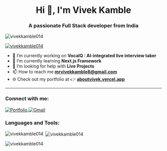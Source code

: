<h1 align="center">Hi 👋, I'm Vivek Kamble</h1>
<h3 align="center">A passionate Full Stack developer from India</h3>

<p align="left"> 
  <img src="https://komarev.com/ghpvc/?username=vivekkamble014&label=Profile%20views&color=0e75b6&style=flat" alt="vivekkamble014" /> 
</p>

<p align="left"> 
  <a href="https://github.com/ryo-ma/github-profile-trophy">
    <img src="https://github-profile-trophy.vercel.app/?username=vivekkamble014" alt="vivekkamble014" />
  </a> 
</p>

- 🔭 I’m currently working on **VocaIQ : AI-integrated live interview taker**  
- 🌱 I’m currently learning **Next.js Framework**  
- 🤝 I’m looking for help with **Live Projects**  
- 📫 How to reach me **mrvivekkamble8@gmail.com**  
- 🌐 Check out my portfolio at 👉 **[aboutvivek.vercel.app](https://aboutvivek.vercel.app/)**

---

<h3 align="left">Connect with me:</h3>
<p align="left">
  <a href="https://aboutvivek.vercel.app/" target="blank">
    <img align="center" src="https://img.shields.io/badge/Portfolio-222222?style=for-the-badge&logo=vercel&logoColor=white" alt="Portfolio" />
  </a>
  <a href="mailto:mrvivekkamble8@gmail.com" target="blank">
    <img align="center" src="https://img.shields.io/badge/Gmail-D14836?style=for-the-badge&logo=gmail&logoColor=white" alt="Gmail" />
  </a>
</p>

<h3 align="left">Languages and Tools:</h3>
<!-- (Leave as it is, already perfect) -->

<p><img align="left" src="https://github-readme-stats.vercel.app/api/top-langs?username=vivekkamble014&show_icons=true&locale=en&layout=compact" alt="vivekkamble014" /></p>

<p>&nbsp;<img align="center" src="https://github-readme-stats.vercel.app/api?username=vivekkamble014&show_icons=true&locale=en" alt="vivekkamble014" /></p>

<p><img align="center" src="https://github-readme-streak-stats.herokuapp.com/?user=vivekkamble014&" alt="vivekkamble014" /></p>
